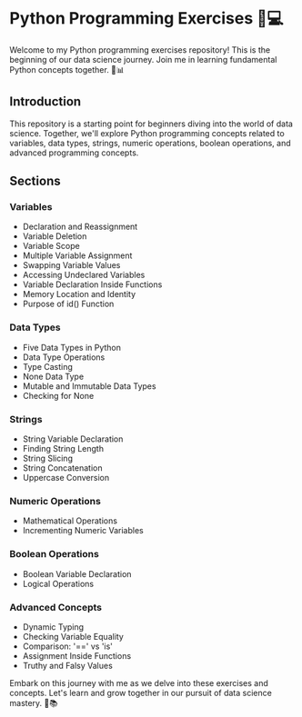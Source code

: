 # Python Programming Exercises 🐍💻

Welcome to my Python programming exercises repository! This is the beginning of our data science journey. Join me in learning fundamental Python concepts together. 🚀📊

## Introduction

This repository is a starting point for beginners diving into the world of data science. Together, we'll explore Python programming concepts related to variables, data types, strings, numeric operations, boolean operations, and advanced programming concepts.

## Sections

### Variables
- Declaration and Reassignment
- Variable Deletion
- Variable Scope
- Multiple Variable Assignment
- Swapping Variable Values
- Accessing Undeclared Variables
- Variable Declaration Inside Functions
- Memory Location and Identity
- Purpose of id() Function

### Data Types
- Five Data Types in Python
- Data Type Operations
- Type Casting
- None Data Type
- Mutable and Immutable Data Types
- Checking for None

### Strings
- String Variable Declaration
- Finding String Length
- String Slicing
- String Concatenation
- Uppercase Conversion

### Numeric Operations
- Mathematical Operations
- Incrementing Numeric Variables

### Boolean Operations
- Boolean Variable Declaration
- Logical Operations

### Advanced Concepts
- Dynamic Typing
- Checking Variable Equality
- Comparison: '==' vs 'is'
- Assignment Inside Functions
- Truthy and Falsy Values

Embark on this journey with me as we delve into these exercises and concepts. Let's learn and grow together in our pursuit of data science mastery. 🌟📚
